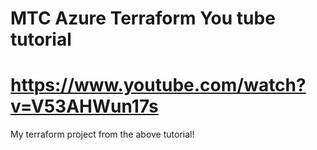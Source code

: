 # MTC Azure Terraform You tube tutorial
# https://www.youtube.com/watch?v=V53AHWun17s

My terraform project from the above tutorial!
